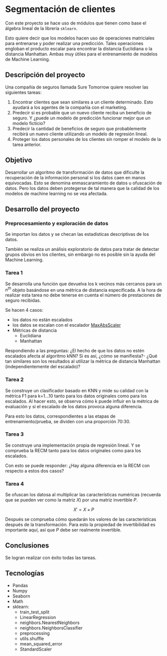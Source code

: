 # Segmentación de clientes
Con este proyecto se hace uso de módulos que tienen como base el álgebra lineal de la librería `sklearn`.

Esto quiere decir que los modelos hacen uso de operaciones matriciales para entrenarse y poder realizar una predicción. Tales operaciones engloban el producto escalar para encontrar la distancia Euclidiana o la distancia Manhattan. Ambas muy útiles para el entrenamiento de modelos de Machine Learning.

## Descripción del proyecto
Una compañía de seguros llamada Sure Tomorrow quiere resolver las siguientes tareas:
1. Encontrar clientes que sean similares a un cliente determinado. Esto ayudará a los agentes de la compañía con el marketing.
2. Predecir si es probable que un nuevo cliente reciba un beneficio de seguro. Y ¿puede un modelo de predicción funcionar mejor que un modelo ficticio?
3. Predecir la cantidad de beneficios de seguro que probablemente recibirá un nuevo cliente utilizando un modelo de regresión lineal.
4. Proteger los datos personales de los clientes sin romper el modelo de la tarea anterior.

## Objetivo
 Desarrollar un algoritmo de transformación de datos que dificulte la recuperación de la información personal si los datos caen en manos equivocadas. Esto se denomina enmascaramiento de datos u ofuscación de datos. Pero los datos deben protegerse de tal manera que la calidad de los modelos de machine learning no se vea afectada.

 ## Desarrollo del proyecto
### Preprocesamiento y exploración de datos
Se importan los datos y se checan las estadísticas descriptivas de los datos.

También se realiza un análisis exploratorio de datos para tratar de detectar grupos obvios  en los clientes, sin embargo no es posible sin la ayuda del Machine Learning.

### Tarea 1
Se desarrolla una función que devuelva los k vecinos más cercanos para un $n^{th}$ objeto basándose en una métrica de distancia especificada. A la hora de realizar esta tarea no debe tenerse en cuenta el número de prestaciones de seguro recibidas.

Se hacen 4 casos:
- los datos no están escalados
- los datos se escalan con el escalador [MaxAbsScaler](https://scikit-learn.org/stable/modules/generated/sklearn.preprocessing.MaxAbsScaler.html)
- Métricas de distancia
  - Euclidiana
  - Manhattan

Respondiendo a las preguntas: ¿El hecho de que los datos no estén escalados afecta al algoritmo kNN? Si es así, ¿cómo se manifiesta?- ¿Qué tan similares son los resultados al utilizar la métrica de distancia Manhattan (independientemente del escalado)?

### Tarea 2
Se construye un clasificador basado en KNN y mide su calidad con la métrica F1 para k=1...10 tanto para los datos originales como para los escalados. Al hacer esto, se observa cómo k puede influir en la métrica de evaluación y si el escalado de los datos provoca alguna diferencia.

Para esto los datos, correspondientes a las etapas de entrenamiento/prueba, se dividen con una proporción 70:30.

### Tarea 3
Se construye una implementación propia de regresión lineal. Y se comprueba la RECM tanto para los datos originales como para los escalados. 

Con esto se puede responder: ¿Hay alguna diferencia en la RECM con respecto a estos dos casos?

### Tarea 4
Se ofuscan los datosa al multiplicar las características numéricas (recuerda que se pueden ver como la matriz $X$) por una matriz invertible $P$. 

$$
X' = X \times P
$$

Después se comprueba cómo quedarán los valores de las características después de la transformación. Para esto la propiedad de invertibilidad es importante aquí, así que $P$ debe ser realmente invertible.

## Conclusiones
Se logran realizar con éxito todas las tareas.

## Tecnologías
* Pandas
* Numpy
* Seaborn
* Math
* sklearn: 
    + train_test_split
    + LinearRegression
    + neighbors.NearestNeighbors
    + neighbors.NeighborsClassifier
    + preprocessing
    + utils.shuffle
    + mean_squared_error
    + StandardScaler
